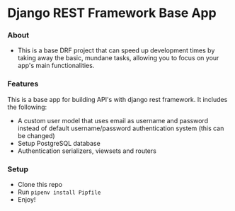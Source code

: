 # Django REST Framework Base App

### About
- This is a base DRF project that can speed up development times by taking away the basic, mundane tasks, allowing you to focus on your app's main functionalities.

### Features
This is a base app for building API's with django rest framework. It includes the following:
- A custom user model that uses email as username and password instead of default username/password authentication system (this can be changed)
- Setup PostgreSQL database
- Authentication serializers, viewsets and routers

### Setup
- Clone this repo
- Run `pipenv install Pipfile`
- Enjoy!